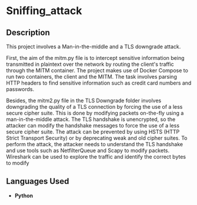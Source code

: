 <h1>Sniffing_attack</h1>

<h2>Description</h2>

This project involves a Man-in-the-middle and a TLS downgrade attack. 

First, the aim of the mitm.py file is to intercept sensitive information being transmitted in plaintext over the network by routing the client's traffic through the MITM container. The project makes use of Docker Compose to run two containers, the client and the MITM. The task involves parsing HTTP headers to find sensitive information such as credit card numbers and passwords.

Besides, the mitm2.py file in the TLS Downgrade folder involves downgrading the quality of a TLS connection by forcing the use of a less secure cipher suite. This is done by modifying packets on-the-fly using a man-in-the-middle attack. The TLS handshake is unencrypted, so the attacker can modify the handshake messages to force the use of a less secure cipher suite. The attack can be prevented by using HSTS (HTTP Strict Transport Security) or by deprecating weak and old cipher suites. To perform the attack, the attacker needs to understand the TLS handshake and use tools such as NetfilterQueue and Scapy to modify packets. Wireshark can be used to explore the traffic and identify the correct bytes to modify

<h2>Languages Used</h2>

- <b>Python </b> 

<!--
 ```diff
- text in red
+ text in green
! text in orange
# text in gray
@@ text in purple (and bold)@@
```
--!>

